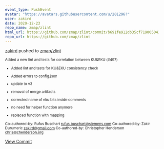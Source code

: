 ```yaml
---
event_type: PushEvent
avatar: "https://avatars.githubusercontent.com/u/201296?"
user: zakird
date: 2020-12-23
repo_name: zmap/zlint
html_url: https://github.com/zmap/zlint/commit/b691fe912db35cf719005041a5c24ba69096ce27
repo_url: https://github.com/zmap/zlint
---
```


<a href='https://github.com/zakird' target='_blank'>zakird</a> pushed to <a href='https://github.com/zmap/zlint' target='_blank'>zmap/zlint</a>

<small>Added a new lint and tests for correlation between KU&EKU (#497)

* Added lint and tests for KU&EKU consistency check

* Added errors to config.json

* update to v3

* removal of merge artifacts

* corrected name of eku bits inside comments

* no need for helper function anymore

* replaced function with mapping

Co-authored-by: Rufus Buschart <rufus.buschart@siemens.com>
Co-authored-by: Zakir Durumeric <zakird@gmail.com>
Co-authored-by: Christopher Henderson <chris@chenderson.org></small>

<a href='https://github.com/zmap/zlint/commit/b691fe912db35cf719005041a5c24ba69096ce27' target='_blank'>View Commit</a>